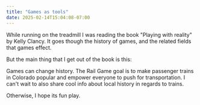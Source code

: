 ```yaml
---
title: "Games as tools"
date: 2025-02-14T15:04:08-07:00
---
```

While running on the treadmill I was reading the book "Playing with reality" by Kelly Clancy. It goes though the history of games, and the related fields that games effect.

But the main thing that I get out of the book is this: 

Games can change history. The Rail Game goal is to make passenger trains in Colorado popular and empower everyone to push for transportation. I can't wait to also share cool info about local history in regards to trains. 

Otherwise, I hope its fun play.
